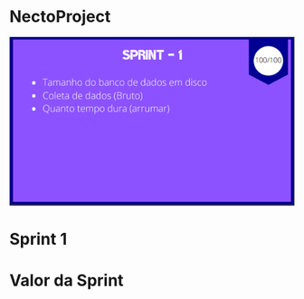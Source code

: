 # NectoProject

<p align="left">
  <img src="https://github.com/THeeLooksDatabase/NectoProject/blob/main/docs/sprint1.png" />
</p>

<h1 align="left">Sprint 1</h1>

<h1 align="left">Valor da Sprint</h1>

